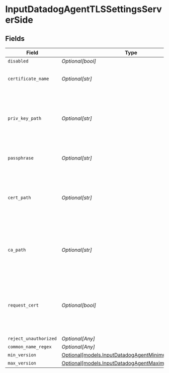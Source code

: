 # InputDatadogAgentTLSSettingsServerSide


## Fields

| Field                                                                                                  | Type                                                                                                   | Required                                                                                               | Description                                                                                            |
| ------------------------------------------------------------------------------------------------------ | ------------------------------------------------------------------------------------------------------ | ------------------------------------------------------------------------------------------------------ | ------------------------------------------------------------------------------------------------------ |
| `disabled`                                                                                             | *Optional[bool]*                                                                                       | :heavy_minus_sign:                                                                                     | N/A                                                                                                    |
| `certificate_name`                                                                                     | *Optional[str]*                                                                                        | :heavy_minus_sign:                                                                                     | The name of the predefined certificate                                                                 |
| `priv_key_path`                                                                                        | *Optional[str]*                                                                                        | :heavy_minus_sign:                                                                                     | Path on server containing the private key to use. PEM format. Can reference $ENV_VARS.                 |
| `passphrase`                                                                                           | *Optional[str]*                                                                                        | :heavy_minus_sign:                                                                                     | Passphrase to use to decrypt private key                                                               |
| `cert_path`                                                                                            | *Optional[str]*                                                                                        | :heavy_minus_sign:                                                                                     | Path on server containing certificates to use. PEM format. Can reference $ENV_VARS.                    |
| `ca_path`                                                                                              | *Optional[str]*                                                                                        | :heavy_minus_sign:                                                                                     | Path on server containing CA certificates to use. PEM format. Can reference $ENV_VARS.                 |
| `request_cert`                                                                                         | *Optional[bool]*                                                                                       | :heavy_minus_sign:                                                                                     | Require clients to present their certificates. Used to perform client authentication using SSL certs.  |
| `reject_unauthorized`                                                                                  | *Optional[Any]*                                                                                        | :heavy_minus_sign:                                                                                     | N/A                                                                                                    |
| `common_name_regex`                                                                                    | *Optional[Any]*                                                                                        | :heavy_minus_sign:                                                                                     | N/A                                                                                                    |
| `min_version`                                                                                          | [Optional[models.InputDatadogAgentMinimumTLSVersion]](../models/inputdatadogagentminimumtlsversion.md) | :heavy_minus_sign:                                                                                     | N/A                                                                                                    |
| `max_version`                                                                                          | [Optional[models.InputDatadogAgentMaximumTLSVersion]](../models/inputdatadogagentmaximumtlsversion.md) | :heavy_minus_sign:                                                                                     | N/A                                                                                                    |